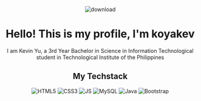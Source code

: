 <div align="center">

![download](https://github.com/koyakev/koyakev/assets/131784571/af3b60cd-1367-4e5b-b7e6-ef6dc4f08d3e)

<h1>Hello! This is my profile, I'm koyakev</h1>

<p>I am Kevin Yu, a 3rd Year Bachelor in Science in Information Technological student in Technological Institute of the Philippines</p>

<h2>My Techstack</h2>

![HTML5](https://img.shields.io/badge/-HTML5-%232c3e50?style=for-the-badge&logo=HTML5)
![CSS3](https://img.shields.io/badge/-CSS3-%232c3e50?style=for-the-badge&logo=CSS3)
![JS](https://img.shields.io/badge/-Javascript-%232c3e50?style=for-the-badge&logo=javascript)
![MySQL](https://img.shields.io/badge/-mySQL-%232c3e50?style=for-the-badge&logo=mysql)
![Java](https://img.shields.io/badge/-Java-%232c3e50?style=for-the-badge&logo=java)
![Bootstrap](https://img.shields.io/badge/-Boostrap-%232c3e50?style=for-the-badge&logo=bootstrap)


</div>
